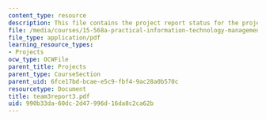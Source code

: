 ```yaml
---
content_type: resource
description: This file contains the project report status for the project 'MIT Portal'.
file: /media/courses/15-568a-practical-information-technology-management-spring-2005/990b33da60dc2d47996d16da8c2ca62b_team3report3.pdf
file_type: application/pdf
learning_resource_types:
- Projects
ocw_type: OCWFile
parent_title: Projects
parent_type: CourseSection
parent_uid: 6fce17bd-bcae-e5c9-fbf4-9ac28a0b570c
resourcetype: Document
title: team3report3.pdf
uid: 990b33da-60dc-2d47-996d-16da8c2ca62b
---
```

